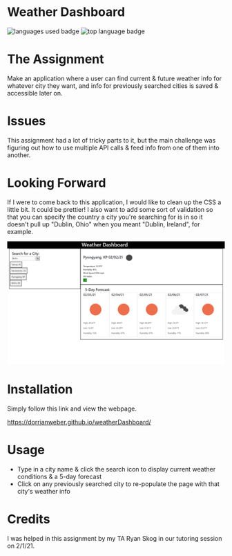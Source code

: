 # Weather Dashboard

![languages used badge](https://img.shields.io/github/languages/count/dorrianweber/weatherDashboard)
![top language badge](https://img.shields.io/github/languages/top/dorrianweber/weatherDashboard?color=darkred)


# The Assignment
Make an application where a user can find current & future weather info for whatever city they want, and info for previously searched cities is saved & accessible later on.

# Issues
This assignment had a lot of tricky parts to it, but the main challenge was figuring out how to use multiple API calls & feed info from one of them into another.

# Looking Forward
If I were to come back to this application, I would like to clean up the CSS a little bit. It could be prettier! I also want to add some sort of validation so that you can specify the country a city you're searching for is in so it doesn't pull up "Dublin, Ohio" when you meant "Dublin, Ireland", for example.

<!-- Screenshot of working application -->

<img src="./assets/1.png" alt="First screenshot of completed application">

# Installation

Simply follow this link and view the webpage.

https://dorrianweber.github.io/weatherDashboard/

# Usage

* Type in a city name & click the search icon to display current weather conditions & a 5-day forecast
* Click on any previously searched city to re-populate the page with that city's weather info


# Credits

I was helped in this assignment by my TA Ryan Skog in our tutoring session on 2/1/21.